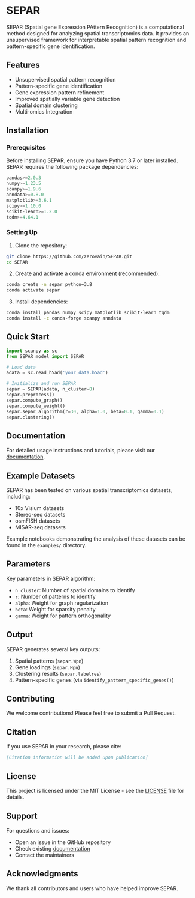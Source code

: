# SEPAR

SEPAR (Spatial gene Expression PAttern Recognition) is a computational method designed for analyzing spatial transcriptomics data. It provides an unsupervised framework for interpretable spatial pattern recognition and pattern-specific gene identification.

## Features

* Unsupervised spatial pattern recognition
* Pattern-specific gene identification
* Gene expression pattern refinement
* Improved spatially variable gene detection
* Spatial domain clustering
* Multi-omics Integration

## Installation

### Prerequisites

Before installing SEPAR, ensure you have Python 3.7 or later installed. SEPAR requires the following package dependencies:

```python
pandas>=2.0.3
numpy>=1.23.5
scanpy>=1.9.6
anndata>=0.8.0
matplotlib>=3.6.1
scipy>=1.10.0
scikit-learn>=1.2.0
tqdm>=4.64.1
```

### Setting Up

1. Clone the repository:
```bash
git clone https://github.com/zerovain/SEPAR.git
cd SEPAR
```

2. Create and activate a conda environment (recommended):
```bash
conda create -n separ python=3.8
conda activate separ
```

3. Install dependencies:
```bash
conda install pandas numpy scipy matplotlib scikit-learn tqdm
conda install -c conda-forge scanpy anndata
```

## Quick Start

```python
import scanpy as sc
from SEPAR_model import SEPAR

# Load data
adata = sc.read_h5ad('your_data.h5ad')

# Initialize and run SEPAR
separ = SEPAR(adata, n_cluster=8)
separ.preprocess()
separ.compute_graph()
separ.compute_weight()
separ.separ_algorithm(r=30, alpha=1.0, beta=0.1, gamma=0.1)
separ.clustering()
```

## Documentation

For detailed usage instructions and tutorials, please visit our [documentation](https://separ.readthedocs.io/).

## Example Datasets

SEPAR has been tested on various spatial transcriptomics datasets, including:
- 10x Visium datasets
- Stereo-seq datasets
- osmFISH datasets
- MISAR-seq datasets

Example notebooks demonstrating the analysis of these datasets can be found in the `examples/` directory.

## Parameters

Key parameters in SEPAR algorithm:
- `n_cluster`: Number of spatial domains to identify
- `r`: Number of patterns to identify
- `alpha`: Weight for graph regularization
- `beta`: Weight for sparsity penalty
- `gamma`: Weight for pattern orthogonality

## Output

SEPAR generates several key outputs:
1. Spatial patterns (`separ.Wpn`)
2. Gene loadings (`separ.Hpn`)
3. Clustering results (`separ.labelres`)
4. Pattern-specific genes (via `identify_pattern_specific_genes()`)

## Contributing

We welcome contributions! Please feel free to submit a Pull Request.

## Citation

If you use SEPAR in your research, please cite:
```bibtex
[Citation information will be added upon publication]
```

## License

This project is licensed under the MIT License - see the [LICENSE](LICENSE) file for details.

## Support

For questions and issues:
- Open an issue in the GitHub repository
- Check existing [documentation](https://separ.readthedocs.io/)
- Contact the maintainers

## Acknowledgments

We thank all contributors and users who have helped improve SEPAR.

